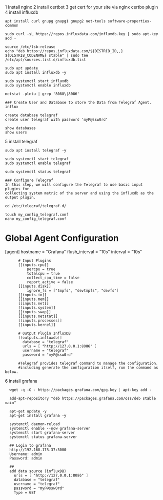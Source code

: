 1 Install nginx
2 install certbot
3 get cert for your site via nginx certbo plugin
4 install influxdb

    apt install curl gnupg gnupg1 gnupg2 net-tools software-properties-common

    sudo curl -sL https://repos.influxdata.com/influxdb.key | sudo apt-key add -

    source /etc/lsb-release
    echo "deb https://repos.influxdata.com/${DISTRIB_ID,,} ${DISTRIB_CODENAME} stable" | sudo tee /etc/apt/sources.list.d/influxdb.list

    sudo apt update
    sudo apt install influxdb -y

    sudo systemctl start influxdb
    sudo systemctl enable influxdb

    netstat -plntu | grep '8088\|8086'
    
    ### Create User and Database to store the Data from Telegraf Agent.
    influx

    create database telegraf
    create user telegraf with password 'myP@ssw0rd'

    show databases
    show users
   
5 install telegraf
   
    sudo apt install telegraf -y

    sudo systemctl start telegraf
    sudo systemctl enable telegraf

    sudo systemctl status telegraf

    ### Configure Telegraf
    In this step, we will configure the Telegraf to use basic input plugins for 
    collecting system metric of the server and using the influxdb as the output plugin.

    cd /etc/telegraf/telegraf.d/

    touch my_config_telegraf.conf
    nano my_config_telegraf.conf
    
# Global Agent Configuration
[agent]
  hostname = "Grafana"
  flush_interval = "10s"
  interval = "10s"


          # Input Plugins
          [[inputs.cpu]]
              percpu = true
              totalcpu = true
              collect_cpu_time = false
              report_active = false
          [[inputs.disk]]
              ignore_fs = ["tmpfs", "devtmpfs", "devfs"]
          [[inputs.io]]
          [[inputs.mem]]
          [[inputs.net]]
          [[inputs.system]]
          [[inputs.swap]]
          [[inputs.netstat]]
          [[inputs.processes]]
          [[inputs.kernel]]

          # Output Plugin InfluxDB
          [[outputs.influxdb]]
            database = "telegraf"
            urls = [ "http://127.0.0.1:8086" ]
            username = "telegraf"
            password = "myP@ssw0rd"

          #Telegraf provides telegraf command to manage the configuration, 
          #including generate the configuration itself, run the command as below.
          
  6 install grafana
  

      wget -q -O - https://packages.grafana.com/gpg.key | apt-key add -

      add-apt-repository "deb https://packages.grafana.com/oss/deb stable main"

      apt-get update -y
      apt-get install grafana -y

      systemctl daemon-reload
      systemctl enable --now grafana-server
      systemctl start grafana-server
      systemctl status grafana-server
      
      ## Login to grafana
      http://192.168.178.37:3000
      Username: admin
      Password: admin

      ##
      add data source (influxDB)
        urls = [ "http://127.0.0.1:8086" ]
        database = "telegraf"
        username = "telegraf"
        password = "myP@ssw0rd"
        Type = GET
        
       
